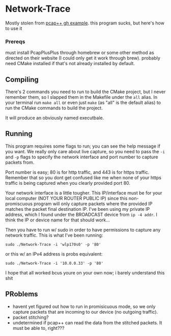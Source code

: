 # Network-Trace

Mostly stolen from [pcap++ gh example](https://github.com/seladb/PcapPlusPlus/blob/v23.09/Examples/HttpAnalyzer/main.cpp#L448).
this program sucks, but here's how to use it

### Prereqs

must install PcapPlusPlus through homebrew or some other method as directed on their website (I could only get it work through brew).
probably need CMake installed if that's not already installed by default.

## Compiling

There's 2 commands you need to run to build the CMake project, but I never remember them, so I slapped them in the Makefile under the `all` alias. In your terminal run `make all` or even just `make` (as "all" is the default alias) to run the CMake commands to build the project.

It will produce an obviously named executbale.

## Running

This program requires some flags to run; you can see the help message if you want. We really only care about live capture, so you need to pass the `-i` and `-p` flags to specify the network interface and port number to capture packets from.

Port number is easy; 80 is for http traffic, and 443 is for https traffic. Remember that so you dont get confused like me when none of your https traffic is being captured when you clearly provided port 80.

Your network interface is a little tougher. This IP/interface must be for your local computer (NOT YOUR ROUTER PUBLIC IP) since this non-promiscuous program will only capture packets where the provided IP matches the packet final destination IP. I've been using my private IP address, which I found under the BROADCAST device from `ip -4 addr`. I think the IP or device name for that should work...

Then you have to run w/ sudo in order to have permissions to capture any network traffic. This is what I've been running:
```
sudo ./Network-Trace -i 'wlp170s0' -p '80'
```
or this w/ an IPv4 address is probs equivalent:
```
sudo ./Network-Trace -i '10.0.0.33' -p '80'
```

I hope that all worked bcus youre on your own now; i barely understand this shit

## PRoblems

* havent yet figured out how to run in promisicuous mode, so we only capture packets that are incoming to our device (no outgoing traffic).
* packet stitching?
* undetermined if pcap++ can read the data from the stitched packets. It must be able to, right???
